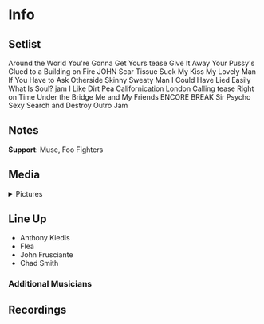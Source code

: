 # Info

## Setlist

Around the World
You're Gonna Get Yours tease
Give It Away
Your Pussy's Glued to a Building on Fire JOHN
Scar Tissue
Suck My Kiss
My Lovely Man
If You Have to Ask
Otherside
Skinny Sweaty Man
I Could Have Lied
Easily
What Is Soul? jam
I Like Dirt
Pea
Californication
London Calling tease
Right on Time
Under the Bridge
Me and My Friends
ENCORE BREAK
Sir Psycho Sexy
Search and Destroy
Outro Jam

## Notes

**Support**: Muse, Foo Fighters

## Media 

<details>
  <summary>Pictures</summary>
  <!--<img alt="Setlist" title="Setlist" src="_.jpg" height="200" />
  <img alt="Clipping" title="Clipping" src="_.jpg" height="200" />
  <img alt="Flyer" title="Flyer" src="_.jpg" height="200" />-->
</details>

## Line Up

* Anthony Kiedis
* Flea
* John Frusciante
* Chad Smith

### Additional Musicians

## Recordings
